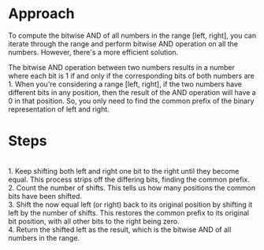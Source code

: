 # Approach
To compute the bitwise AND of all numbers in the range [left, right], you can iterate through the range and perform bitwise AND operation on all the numbers. However, there's a more efficient solution.

The bitwise AND operation between two numbers results in a number where each bit is 1 if and only if the corresponding bits of both numbers are 1. When you're considering a range [left, right], if the two numbers have different bits in any position, then the result of the AND operation will have a 0 in that position. So, you only need to find the common prefix of the binary representation of left and right.

# Steps

<br> 1. Keep shifting both left and right one bit to the right until they become equal. This process strips off the differing bits, finding the common prefix.
<br> 2. Count the number of shifts. This tells us how many positions the common bits have been shifted.
<br> 3. Shift the now equal left (or right) back to its original position by shifting it left by the number of shifts. This restores the common prefix to its original bit position, with all other bits to the right being zero.
<br> 4. Return the shifted left as the result, which is the bitwise AND of all numbers in the range.
